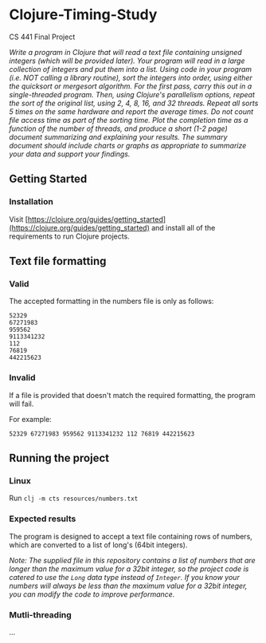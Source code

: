 # Clojure-Timing-Study

CS 441 Final Project

*Write a program in Clojure that will read a text file containing unsigned integers (which will be provided later). Your program will read in a large collection of integers and put them into a list. Using code in your program (i.e. NOT calling a library routine), sort the integers into order, using either the quicksort or mergesort algorithm. For the first pass, carry this out in a single-threaded program. Then, using Clojure's parallelism options, repeat the sort of the original list, using 2, 4, 8, 16, and 32 threads. Repeat all sorts 5 times on the same hardware and report the average times. Do not count file access time as part of the sorting time. Plot the completion time as a function of the number of threads, and produce a short (1-2 page) document summarizing and explaining your results. The summary document should include charts or graphs as appropriate to summarize your data and support your findings.*

## Getting Started

### Installation

Visit [https://clojure.org/guides/getting_started](https://clojure.org/guides/getting_started) and install all of the requirements to run Clojure projects.

## Text file formatting

### Valid

The accepted formatting in the numbers file is only as follows:
```
52329
67271983
959562
9113341232
112
76819
442215623
```

### Invalid

If a file is provided that doesn't match the required formatting, the program will fail.

For example:
```
52329 67271983 959562 9113341232 112 76819 442215623
```

## Running the project

### Linux

Run `clj -m cts resources/numbers.txt`

### Expected results

The program is designed to accept a text file containing rows of numbers, which are converted to a list of long's (64bit integers). 

*Note: The supplied file in this repository contains a list of numbers that are longer than the maximum value for a 32bit integer, so the project code is catered to use the `Long` data type instead of `Integer`. If you know your numbers will always be less than the maximum value for a 32bit integer, you can modify the code to improve performance.*

### Mutli-threading

...
